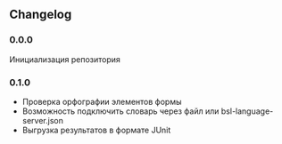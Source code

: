 ## Changelog


### 0.0.0

Инициализация репозитория

### 0.1.0

* Проверка орфографии элементов формы
* Возможность подключить словарь через файл или bsl-language-server.json
* Выгрузка результатов в формате JUnit